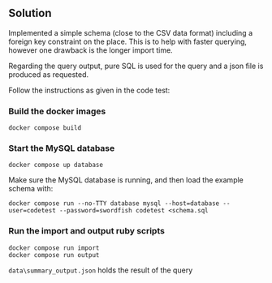 ## Solution

Implemented a simple schema (close to the CSV data format) including a foreign key constraint on the place. This is to help with faster querying, however one drawback is the longer import time.

Regarding the query output, pure SQL is used for the query and a json file is produced as requested.

Follow the instructions as given in the code test:

### Build the docker images

```
docker compose build
```

### Start the MySQL database

```
docker compose up database
```

Make sure the MySQL database is running, and then load the example schema with:

```
docker compose run --no-TTY database mysql --host=database --user=codetest --password=swordfish codetest <schema.sql
```

### Run the import and output ruby scripts

```
docker compose run import
docker compose run output
```

`data\summary_output.json` holds the result of the query

